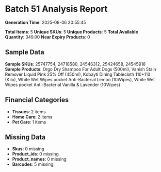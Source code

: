 # Batch 51 Analysis Report

**Generation Time**: 2025-08-06 20:55:45

**Total Items**: 5
**Unique SKUs**: 5
**Unique Products**: 5
**Total Available Quantity**: 349.00
**Near Expiry Products**: 0

## Sample Data
**Sample SKUs**: 25747754, 24718580, 24546312, 25424658, 24545918
**Sample Products**: Orgo Dry Shampoo For Adult Dogs (500ml), Vanish Stain Remover Liquid Pink 25% Off (450ml), Kobayti Dining Tablecloth 110*110 (Kilo), White Wet Wipes pocket Anti-Bacterial Lemon (10Wipes), White Wet Wipes pocket Anti-Bacterial Vanilla & Lavender (10Wipes)

## Financial Categories
- **Tissues**: 2 items
- **Home Care**: 2 items
- **Pet Care**: 1 items

## Missing Data
- **Skus**: 0 missing
- **Product_ids**: 0 missing
- **Product_names**: 0 missing
- **Barcodes**: 5 missing
